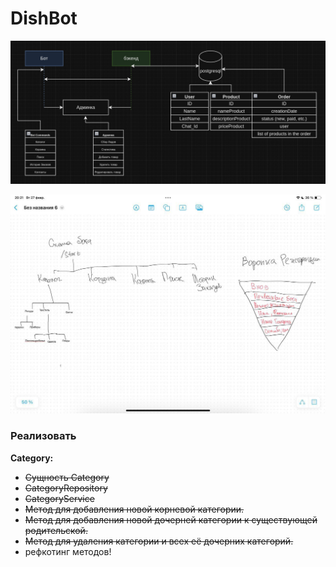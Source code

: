# DishBot


![img.png](img.png)

![photo_2024-02-27_18-22-03.jpg](photo_2024-02-27_18-22-03.jpg)

### Реализовать 
**Category:**
- ~~Сущность Category~~
- ~~CategoryRepository~~
- ~~CategoryService~~
- ~~Метод для добавления новой корневой категории.~~
- ~~Метод для добавления новой дочерней категории к существующей родительской.~~
- ~~Метод для удаления категории и всех её дочерних категорий.~~
- рефкотинг методов!